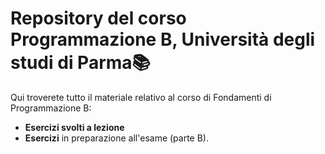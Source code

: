 # Repository del corso Programmazione B, Università degli studi di Parma📚
Qui troverete tutto il materiale relativo al corso di Fondamenti di Programmazione B:
* **Esercizi svolti a lezione**
* **Esercizi** in preparazione all'esame (parte B). 

